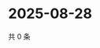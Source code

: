 # 2025-08-28

共 0 条

<!-- BEGIN ZHIHUQUESTIONS -->
<!-- 最后更新时间 Thu Aug 28 2025 22:11:33 GMT+0800 (China Standard Time) -->

<!-- END ZHIHUQUESTIONS -->
